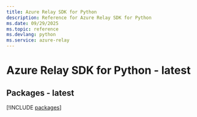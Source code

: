 ```yaml
---
title: Azure Relay SDK for Python
description: Reference for Azure Relay SDK for Python
ms.date: 09/29/2025
ms.topic: reference
ms.devlang: python
ms.service: azure-relay
---
```

# Azure Relay SDK for Python - latest
## Packages - latest
[!INCLUDE [packages](relay-index.md)]